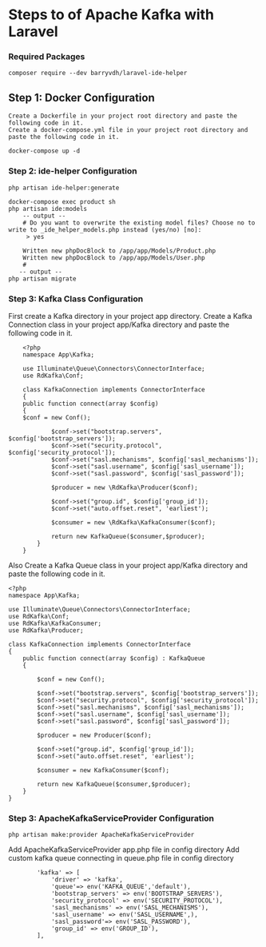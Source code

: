 # Steps to of  Apache Kafka with Laravel

### Required Packages
```
composer require --dev barryvdh/laravel-ide-helper
```

## Step 1: Docker Configuration
```
Create a Dockerfile in your project root directory and paste the following code in it.
Create a docker-compose.yml file in your project root directory and paste the following code in it.

docker-compose up -d
```

### Step 2: ide-helper Configuration
```
php artisan ide-helper:generate

docker-compose exec product sh
php artisan ide:models
    -- output --
    # Do you want to overwrite the existing model files? Choose no to write to _ide_helper_models.php instead (yes/no) [no]:
     > yes
    
    Written new phpDocBlock to /app/app/Models/Product.php
    Written new phpDocBlock to /app/app/Models/User.php
    #
   -- output --
php artisan migrate
```
### Step 3: Kafka Class Configuration

First create a Kafka directory in your project app directory.
Create a Kafka Connection class in your project app/Kafka directory and paste the following code in it.
```
    <?php 
    namespace App\Kafka;
    
    use Illuminate\Queue\Connectors\ConnectorInterface;
    use RdKafka\Conf;
    
    class KafkaConnection implements ConnectorInterface
    {
    public function connect(array $config)
    {
    $conf = new Conf();
    
            $conf->set("bootstrap.servers", $config['bootstrap_servers']);
            $conf->set("security.protocol", $config['security_protocol']);
            $conf->set("sasl.mechanisms", $config['sasl_mechanisms']);
            $conf->set("sasl.username", $config['sasl_username']);
            $conf->set("sasl.password", $config['sasl_password']);
    
            $producer = new \RdKafka\Producer($conf);
    
            $conf->set("group.id", $config['group_id']);
            $conf->set("auto.offset.reset", 'earliest');
    
            $consumer = new \RdKafka\KafkaConsumer($conf);
    
            return new KafkaQueue($consumer,$producer);
        }
    }
```
Also Create a Kafka Queue class in your project app/Kafka directory and paste the following code in it.
```
<?php
namespace App\Kafka;

use Illuminate\Queue\Connectors\ConnectorInterface;
use RdKafka\Conf;
use RdKafka\KafkaConsumer;
use RdKafka\Producer;

class KafkaConnection implements ConnectorInterface
{
    public function connect(array $config) : KafkaQueue
    {

        $conf = new Conf();

        $conf->set("bootstrap.servers", $config['bootstrap_servers']);
        $conf->set("security.protocol", $config['security_protocol']);
        $conf->set("sasl.mechanisms", $config['sasl_mechanisms']);
        $conf->set("sasl.username", $config['sasl_username']);
        $conf->set("sasl.password", $config['sasl_password']);

        $producer = new Producer($conf);

        $conf->set("group.id", $config['group_id']);
        $conf->set("auto.offset.reset", 'earliest');

        $consumer = new KafkaConsumer($conf);

        return new KafkaQueue($consumer,$producer);
    }
}
```
### Step 3: ApacheKafkaServiceProvider Configuration
```
php artisan make:provider ApacheKafkaServiceProvider
```
Add ApacheKafkaServiceProvider app.php file in config directory
Add custom kafka queue connecting in queue.php file in config directory
```
        'kafka' => [
            'driver' => 'kafka',
            'queue'=> env('KAFKA_QUEUE','default'),
            'bootstrap_servers' => env('BOOTSTRAP_SERVERS'),
            'security_protocol' => env('SECURITY_PROTOCOL'),
            'sasl_mechanisms' => env('SASL_MECHANISMS'),
            'sasl_username' => env('SASL_USERNAME',),
            'sasl_password'=> env('SASL_PASSWORD'),
            'group_id' => env('GROUP_ID'),
        ],
```